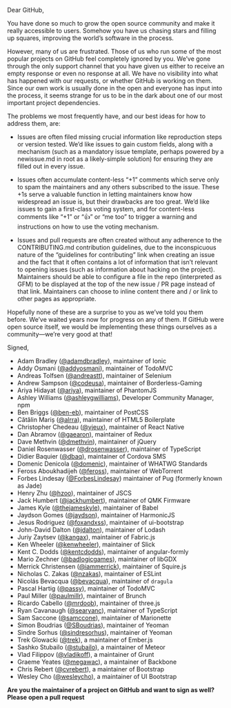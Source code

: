 Dear GitHub,

You have done so much to grow the open source community and make it really
accessible to users. Somehow you have us chasing stars and filling up squares,
improving the world’s software in the process.

However, many of us are frustrated. Those of us who run some of the most popular
projects on GitHub feel completely ignored by you. We’ve gone through the only
support channel that you have given us either to receive an empty response or
even no response at all. We have no visibility into what has happened with our
requests, or whether GitHub is working on them. Since our own work is usually
done in the open and everyone has input into the process, it seems strange for
us to be in the dark about one of our most important project dependencies.

The problems we most frequently have, and our best ideas for how to address
them, are:

- Issues are often filed missing crucial information like reproduction steps or
  version tested. We’d like issues to gain custom fields, along with a mechanism
  (such as a mandatory issue template, perhaps powered by a newissue.md in root
  as a likely-simple solution) for ensuring they are filled out in every issue.
- Issues often accumulate content-less “+1” comments which serve only to spam
  the maintainers and any others subscribed to the issue. These +1s serve a
  valuable function in letting maintainers know how widespread an issue is, but
  their drawbacks are too great. We’d like issues to gain a first-class voting
  system, and for content-less comments like “+1” or “:+1:” or “me too” to
  trigger a warning and instructions on how to use the voting mechanism.

- Issues and pull requests are often created without any adherence to the
  CONTRIBUTING.md contribution guidelines, due to the inconspicuous nature of
  the “guidelines for contributing” link when creating an issue and the fact
  that it often contains a lot of information that isn’t relevant to opening
  issues (such as information about hacking on the project). Maintainers should
  be able to configure a file in the repo (interpreted as GFM) to be displayed
  at the top of the new issue / PR page instead of that link. Maintainers can
  choose to inline content there and / or link to other pages as appropriate.

Hopefully none of these are a surprise to you as we’ve told you them before.
We’ve waited years now for progress on any of them. If GitHub were open source
itself, we would be implementing these things ourselves as a community—we’re
very good at that!

Signed,

- Adam Bradley ([@adamdbradley](https://github.com/adamdbradley)), maintainer of Ionic
- Addy Osmani ([@addyosmani](https://github.com/addyosmani)), maintainer of TodoMVC
- Andreas Tolfsen ([@andreastt](https://github.com/andreastt)), maintainer of Selenium
- Andrew Sampson ([@codeusa](https://github.com/codeusa)), maintainer of Borderless-Gaming
- Ariya Hidayat ([@ariya](https://github.com/ariya)), maintainer of PhantomJS
- Ashley Williams ([@ashleygwilliams](https://github.com/ashleygwilliams)), Developer Community Manager, npm
- Ben Briggs ([@ben-eb](https://github.com/ben-eb)), maintainer of PostCSS
- Cătălin Mariș ([@alrra](https://github.com/alrra)), maintainer of HTML5 Boilerplate
- Christopher Chedeau ([@vjeux](https://github.com/vjeux)), maintainer of React Native
- Dan Abramov ([@gaearon](http://github.com/gaearon)), maintainer of Redux
- Dave Methvin ([@dmethvin](https://github.com/dmethvin)), maintainer of jQuery
- Daniel Rosenwasser ([@drosenwasser](https://github.com/DanielRosenwasser)), maintainer of TypeScript
- Didier Baquier ([@dbaq](https://github.com/dbaq)), maintainer of Cordova SMS
- Domenic Denicola ([@domenic](https://github.com/domenic)), maintainer of WHATWG Standards
- Feross Aboukhadijeh ([@feross](https://github.com/feross)), maintainer of WebTorrent
- Forbes Lindesay ([@ForbesLindesay](https://github.com/ForbesLindesay)) maintainer of Pug (formerly known as Jade)
- Henry Zhu ([@hzoo](https://github.com/hzoo)), maintainer of JSCS
- Jack Humbert ([@jackhumbert](https://github.com/jackhumbert)), maintainer of QMK Firmware
- James Kyle ([@thejameskyle](https://github.com/thejameskyle)), maintainer of Babel
- Jaydson Gomes ([@jaydson](https://github.com/jaydson)), maintainer of HarmonicJS
- Jesus Rodriguez ([@foxandxss](https://github.com/Foxandxss/)), maintainer of ui-bootstrap
- John-David Dalton ([@jdalton](https://github.com/jdalton)), maintainer of Lodash
- Juriy Zaytsev ([@kangax](https://github.com/kangax)), maintainer of Fabric.js
- Ken Wheeler ([@kenwheeler](https://github.com/kenwheeler)), maintainer of Slick
- Kent C. Dodds ([@kentcdodds](https://github.com/kentcdodds)), maintainer of angular-formly
- Mario Zechner ([@badlogicgames](https://github.com/badlogic)), maintainer of libGDX
- Merrick Christensen ([@iammerrick](https://github.com/iammerrick)), maintainer of Squire.js
- Nicholas C. Zakas ([@nzakas](https://github.com/nzakas)), maintainer of ESLint
- Nicolás Bevacqua ([@bevacqua](https://github.com/bevacqua)), maintainer of `dragula`
- Pascal Hartig ([@passy](https://github.com/passy)), maintainer of TodoMVC
- Paul Miller ([@paulmillr](https://github.com/paulmillr)), maintainer of Brunch
- Ricardo Cabello ([@mrdoob](https://github.com/mrdoob)), maintainer of three.js
- Ryan Cavanaugh ([@searyanc](https://github.com/RyanCavanaugh)), maintainer of TypeScript
- Sam Saccone ([@samccone](https://github.com/samccone)), maintainer of Marionette
- Simon Boudrias ([@SBoudrias](https://github.com/SBoudrias)), maintainer of Yeoman
- Sindre Sorhus ([@sindresorhus](https://github.com/sindresorhus)), maintainer of Yeoman
- Trek Glowacki ([@trek](https://github.com/trek)), a maintainer of Ember.js
- Sashko Stubailo ([@stubailo](https://github.com/trek)), a maintainer of Meteor
- Vlad Filippov ([@vladikoff](https://github.com/vladikoff)), a maintainer of Grunt
- Graeme Yeates ([@megawac](https://github.com/megawac)), a maintainer of Backbone
- Chris Rebert ([@cvrebert](https://github.com/cvrebert)), a maintainer of Bootstrap
- Wesley Cho ([@wesleycho](https://github.com/wesleycho)), a maintainer of UI Bootstrap

**Are you the maintainer of a project on GitHub and want to sign as well? Please open a pull request**
